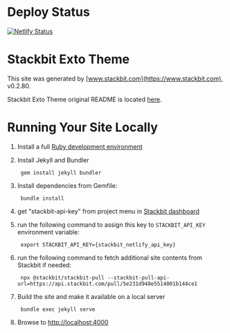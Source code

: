# Deploy Status
[![Netlify Status](https://api.netlify.com/api/v1/badges/238028e0-4537-4561-8107-3f98bb7d7612/deploy-status)](https://app.netlify.com/sites/nervous-mestorf-7c319e/deploys)

# Stackbit Exto Theme

This site was generated by [www.stackbit.com](https://www.stackbit.com), v0.2.80.

Stackbit Exto Theme original README is located [here](./README.theme.md).

# Running Your Site Locally

1. Install a full [Ruby development environment](https://jekyllrb.com/docs/installation/)

1. Install Jekyll and Bundler

        gem install jekyll bundler

1. Install dependencies from Gemfile:

        bundle install

1. get "stackbit-api-key" from project menu in [Stackbit dashboard](https://app.stackbit.com/dashboard)

1. run the following command to assign this key to `STACKBIT_API_KEY` environment variable:

        export STACKBIT_API_KEY={stackbit_netlify_api_key}

1. run the following command to fetch additional site contents from Stackbit if needed:

        npx @stackbit/stackbit-pull --stackbit-pull-api-url=https://api.stackbit.com/pull/5e231d948e5514001b144ce1

1. Build the site and make it available on a local server

        bundle exec jekyll serve

1. Browse to [http://localhost:4000](http://localhost:4000)
